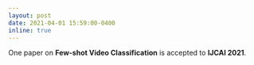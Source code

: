 ```yaml
---
layout: post
date: 2021-04-01 15:59:00-0400
inline: true
---
```


One paper on **Few-shot Video Classification** is accepted to **IJCAI 2021**.
